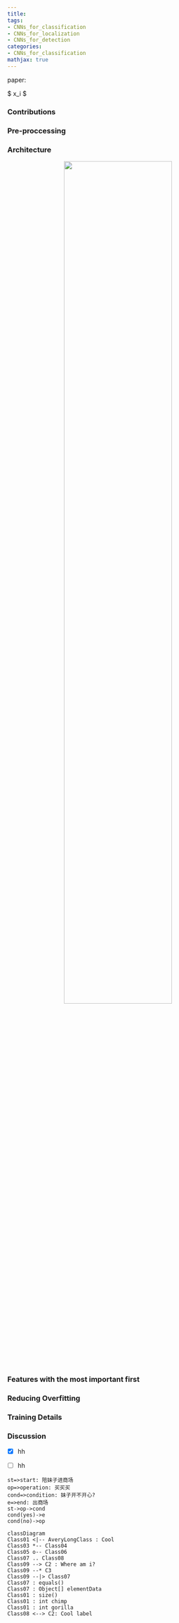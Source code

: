 ```yaml
---
title: 
tags: 
- CNNs_for_classification  
- CNNs_for_localization  
- CNNs_for_detection
categories: 
- CNNs_for_classification
mathjax: true
---
```


paper: []()

$ x_i $

### **Contributions**
### **Pre-proccessing**
### **Architecture**
<div align="center"><img src="" height="70%" width="70%"></div>

### **Features with the most important first**
### **Reducing Overfitting**
### **Training Details**

### **Discussion**

- [x] hh 
- [ ] hh




```flow
st=>start: 陪妹子进商场
op=>operation: 买买买
cond=>condition: 妹子开不开心?
e=>end: 出商场
st->op->cond
cond(yes)->e
cond(no)->op
```

``` mermaid
classDiagram
Class01 <|-- AveryLongClass : Cool
Class03 *-- Class04
Class05 o-- Class06
Class07 .. Class08
Class09 --> C2 : Where am i?
Class09 --* C3
Class09 --|> Class07
Class07 : equals()
Class07 : Object[] elementData
Class01 : size()
Class01 : int chimp
Class01 : int gorilla
Class08 <--> C2: Cool label
```
